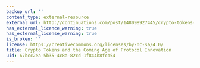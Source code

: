 ```yaml
---
backup_url: ''
content_type: external-resource
external_url: http://continuations.com/post/148098927445/crypto-tokens-and-the-coming-age-of-protocol
has_external_licence_warning: true
has_external_license_warning: true
is_broken: ''
license: https://creativecommons.org/licenses/by-nc-sa/4.0/
title: Crypto Tokens and the Coming Age of Protocol Innovation
uid: 67bcc2ea-5b35-4c8a-82cd-1f844b8fcb54
---
```

